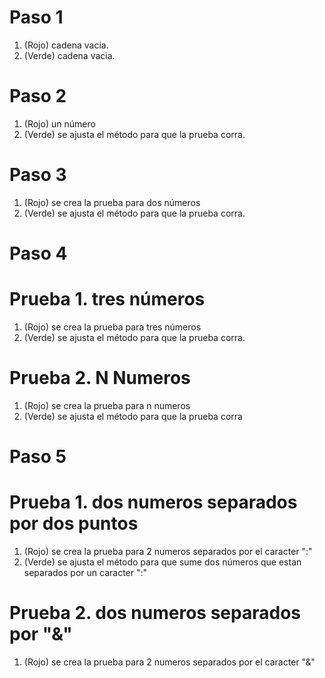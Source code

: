 # Paso 1
1. (Rojo) cadena vacia.
2. (Verde) cadena vacia.

# Paso 2
1. (Rojo) un número
2. (Verde) se ajusta el método para que la prueba corra.

# Paso 3
1. (Rojo) se crea la prueba para dos números
2. (Verde) se ajusta el método para que la prueba corra.

# Paso 4
# Prueba 1. tres números
1. (Rojo) se crea la prueba para tres números
2. (Verde) se ajusta el método para que la prueba corra.

# Prueba 2. N Numeros
1. (Rojo) se crea la prueba para n numeros
2. (Verde) se ajusta el método para que la prueba corra

# Paso 5
# Prueba 1. dos numeros separados por dos puntos
1. (Rojo) se crea la prueba para 2 numeros separados por el caracter ":"
2. (Verde) se ajusta el método para que sume dos números que estan separados por un caracter ":"

# Prueba 2. dos numeros separados por "&"
1. (Rojo) se crea la prueba para 2 numeros separados por el caracter "&"
